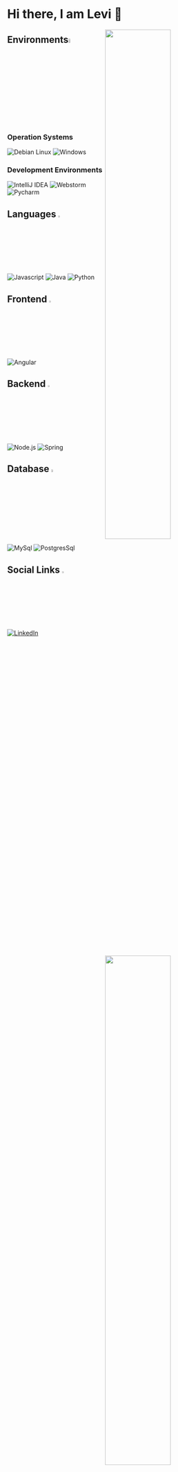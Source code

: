 # Hi there, I am Levi 👋

<img width="55%" align="right" position="absolute" src="https://github-readme-stats.vercel.app/api?username=AttilaSzerencses&show_icons=true&theme=dracula&text_color=F8F8F2&icon_color=79DAFA&title_color=1E90FF&hide_border=true&custom_title=Github%20Statistics&hide_title=true"/>

<img width="55%" align="right" position="absolute" src="https://github-readme-stats.vercel.app/api/top-langs/?username=AttilaSzerencses&hide=C%23,PLSQL,EJS,HTML,ShaderLab,C%2B%2B,objective-C%2B%2B,HLSL&langs_count=4&layout=compact&theme=dracula&text_color=F8F8F2&icon_color=79DAFA&title_color=DD6387&hide_border=true&custom_title=Most%20Used%20Languages&hide_title=true"/>

<img width="55%" align="right" src="https://streak-stats.demolab.com/?user=AttilaSzerencses&theme=dark&background=282A36&hide_border=true&fire=FF0000&ring=1E90FF&currStreakLabel=1E90FF&sideNums=F8F8F2"/>



<h2>Environments<img width="5%" src="https://www.debian.org/Pics/debian-logo-1024x576.png"/></h2>

<h3>Operation Systems</h3>

![Debian Linux](https://img.shields.io/badge/Linux%20Debian-282A36?style=for-the-badge&logo=Debian&logoColor=79DAFA) ![Windows](https://img.shields.io/badge/Windows-282A36?style=for-the-badge&logo=windows&logoColor=79DAFA)

<h3>Development Environments</h3>

![IntelliJ IDEA](https://img.shields.io/badge/IntelliJ%20Idea-282A36?style=for-the-badge&logo=intellijidea&logoColor=79DAFA) ![Webstorm](https://img.shields.io/badge/Webstorm-282A36?style=for-the-badge&logo=webstorm&logoColor=79DAFA) ![Pycharm](https://img.shields.io/badge/PyCharm-282A36?style=for-the-badge&logo=pycharm&logoColor=79DAFA)


<h2>Languages <img width="3%" src="https://cdn-icons-png.flaticon.com/512/226/226777.png"></h2>

![Javascript](https://img.shields.io/badge/javascript-282A36?style=for-the-badge&logo=javascript&logoColor=79DAFA) ![Java](https://img.shields.io/badge/java-282A36?style=for-the-badge&logo=java&logoColor=79DAFA) ![Python](https://img.shields.io/badge/python-282A36?style=for-the-badge&logo=python&logoColor=79DAFA)

<h2>Frontend <img width="3%" src="https://cdn.icon-icons.com/icons2/2699/PNG/512/angular_logo_icon_169595.png"/></h2>

![Angular](https://img.shields.io/badge/angular-282A36?style=for-the-badge&logo=angular&logoColor=79DAFA)

<h2>Backend <img width="3%" src="https://prod-acb5.kxcdn.com/wp-content/uploads/2018/02/spring-icon-200x196.png"></h2>

![Node.js](https://img.shields.io/badge/node.js-282A36?style=for-the-badge&logo=node.js&logoColor=79DAFA) ![Spring](https://img.shields.io/badge/spring-282A36?style=for-the-badge&logo=spring&logoColor=79DAFA)

<h2>Database <img width="4%" src="https://bmtraders.com/images/Database/Database-4.gif"/></h2>

![MySql](https://img.shields.io/badge/mysql-282A36?style=for-the-badge&logo=mysql&logoColor=79DAFA) ![PostgresSql](https://img.shields.io/badge/postgresql-282A36?style=for-the-badge&logo=postgresql&logoColor=79DAFA)

<h2>Social Links <img width="3%" src="https://www.pngarts.com/files/3/URL-Chain-Link-PNG-Free-Download.png"/></h2>

[![LinkedIn](https://img.shields.io/badge/LinkedIn-282A36?style=for-the-badge&logo=linkedin&logoColor=79DAFA)](https://www.linkedin.com/in/attila-szerencses-b92082232/) 
